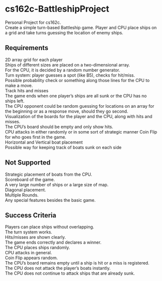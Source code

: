   # cs162c-BattleshipProject
  Personal Project for cs162c.  
  Create a simple turn-based Battleship game. Player and CPU place ships on a grid and take turns guessing the location of enemy ships.

 
  ## Requirements
  2D array grid for each player  
  Ships of different sizes are placed on a two-dimensional array.  
  For the CPU, it is decided by a random number generator.  
  Turn system: player guesses a spot (like B5), checks for hit/miss.  
  Possible probability check or something along those lines for the CPU to make a move.  
  Track hits and misses  
  The game ends when one player’s ships are all sunk or the CPU has no ships left.  
  The CPU opponent could be random guessing for locations on an array for the beginning or as a response move, should they go second.  
  Visualization of the boards for the player and the CPU, along with hits and misses.  
  The CPU’s board should be empty and only show hits.  
  CPU attacks in either randomly or in some sort of strategic manner
  Coin Flip for who goes first in the game.  
  Horizontal and Vertical boat placement  
  Possible way for keeping track of boats sunk on each side  
  
  
  ## Not Supported
  Strategic placement of boats from the CPU.  
  Scoreboard of the game.  
  A very large number of ships or a large size of map.  
  Diagonal placement.  
  Multiple Rounds.  
  Any special features besides the basic game.
  
  
  ## Success Criteria
  Players can place ships without overlapping.  
  The turn system works.  
  Hits/misses are shown clearly.  
  The game ends correctly and declares a winner.  
  The CPU places ships randomly.  
  CPU attacks in general.  
  Coin Flip appears random.  
  The CPU’s board remains empty until a ship is hit or a miss is registered.  
  The CPU does not attack the player’s boats instantly.  
  The CPU does not continue to attack ships that are already sunk.

